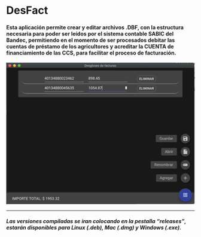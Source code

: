 # DesFact

#### Esta aplicación permite crear y editar archivos .DBF, con la estructura necesaria para poder ser leídos por el sistema contable SABIC del Bandec, permitiendo en el momento de ser procesados debitar las cuentas de préstamo de los agricultores y acreditar la CUENTA de financiamiento de las CCS, para facilitar el proceso de facturación.

![Captura de pantalla inicial](imgs/captura_de_pantalla.png?raw=true "Captura de pantalla inicial")

---

##### Las versiones compiladas se iran colocando en la pestalla <b><q>releases</q></b>, estarán disponibles para Linux (.deb), Mac (.dmg) y Windows (.exe).
